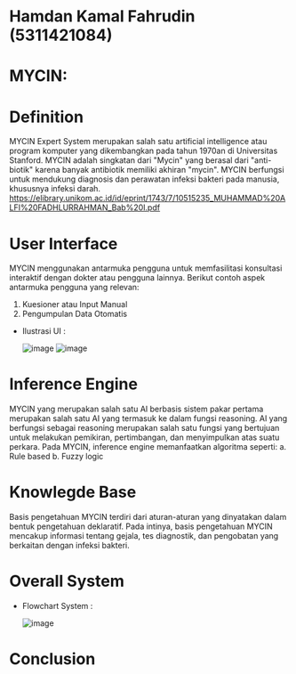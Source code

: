 # Hamdan Kamal Fahrudin (5311421084)
# MYCIN:
# Definition
MYCIN Expert System merupakan salah satu artificial intelligence atau program komputer yang dikembangkan pada tahun 1970an di Universitas Stanford. MYCIN adalah singkatan dari "Mycin" yang berasal dari "anti-biotik" karena banyak antibiotik memiliki akhiran "mycin". MYCIN berfungsi untuk mendukung diagnosis dan perawatan infeksi bakteri pada manusia, khususnya infeksi darah.
https://elibrary.unikom.ac.id/id/eprint/1743/7/10515235_MUHAMMAD%20ALFI%20FADHLURRAHMAN_Bab%20I.pdf
# User Interface
MYCIN menggunakan antarmuka pengguna untuk memfasilitasi konsultasi interaktif dengan dokter atau pengguna lainnya. Berikut contoh aspek antarmuka pengguna yang relevan:
 1. Kuesioner atau Input Manual
 2. Pengumpulan Data Otomatis
* Ilustrasi UI :
  
  ![image](https://github.com/hamdankf/Sistem-Ahli/assets/149086558/d572ffb1-7fe3-43cd-9125-7c3b3e052889)
  ![image](https://github.com/hamdankf/Sistem-Ahli/assets/149086558/6de76ea4-7205-46d2-ac67-263f784482df)
# Inference Engine
MYCIN yang merupakan salah satu AI berbasis sistem pakar pertama merupakan salah satu AI yang termasuk ke dalam fungsi reasoning. AI yang berfungsi sebagai reasoning merupakan salah satu fungsi yang bertujuan untuk melakukan pemikiran, pertimbangan, dan menyimpulkan atas suatu perkara.
Pada MYCIN, inference engine memanfaatkan algoritma seperti:
 a. Rule based 
 b. Fuzzy logic
# Knowlegde Base
Basis pengetahuan MYCIN terdiri dari aturan-aturan yang dinyatakan dalam bentuk pengetahuan deklaratif. Pada intinya, basis pengetahuan MYCIN mencakup informasi tentang gejala, tes diagnostik, dan pengobatan yang berkaitan dengan infeksi bakteri.
# Overall System
* Flowchart System :

  ![image](https://github.com/hamdankf/Sistem-Ahli/assets/149086558/d54ed4ea-2a25-4251-929b-aa0e306937e4)
# Conclusion
